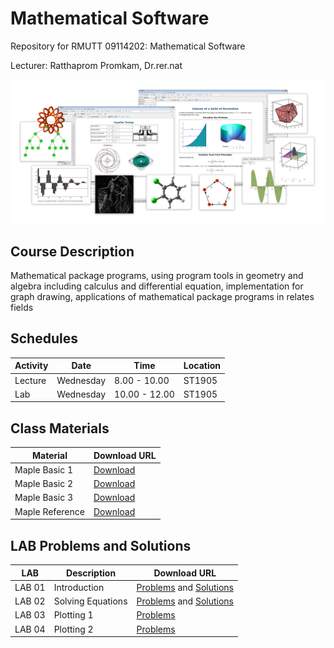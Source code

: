 # Mathematical Software
Repository for RMUTT 09114202: Mathematical Software

Lecturer: Ratthaprom Promkam, Dr.rer.nat

![Maplesoft](./materials/maple_img.jpg)

## Course Description

Mathematical package programs, using program tools in geometry and algebra including calculus and differential equation, implementation for graph drawing, applications of mathematical package programs in relates fields

## Schedules

|Activity|  Date | Time | Location |
|--------|-------|------|----------|
|Lecture| Wednesday | 8.00 - 10.00 | ST1905 |
|Lab| Wednesday | 10.00 - 12.00 | ST1905 |

## Class Materials

| Material | Download URL|
|----------|---------------|
| Maple Basic 1 | [Download](./materials/basic_1.pdf) |
| Maple Basic 2 | [Download](./materials/basic_2.pdf) |
| Maple Basic 3 | [Download](./materials/basic_3.pdf) |
| Maple Reference  | [Download](./materials/reference.pdf) |

## LAB Problems and Solutions

| LAB | Description | Download URL |
|-----|-------------|--------------|
| LAB 01 | Introduction | [Problems](./materials/lab_01.pdf) and [Solutions](./materials/lab_sol_01.pdf) |
| LAB 02 | Solving Equations | [Problems](./materials/lab_02.pdf) and [Solutions](./materials/lab_sol_02.pdf) |
| LAB 03 | Plotting 1 | [Problems](./materials/lab_03.pdf)  |
| LAB 04 | Plotting 2 | [Problems](./materials/lab_04.pdf)  |
